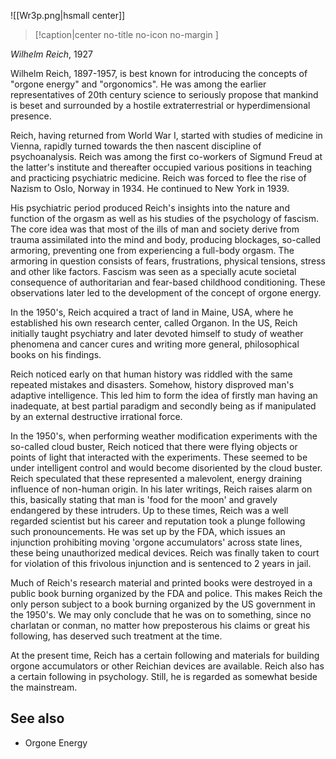 
![[Wr3p.png|hsmall center]]
> [!caption|center no-title no-icon no-margin ]
> 
_Wilhelm Reich_, 1927

Wilhelm Reich, 1897-1957, is best known for introducing the concepts of "orgone energy" and "orgonomics". He was among the earlier representatives of 20th century science to seriously propose that mankind is beset and surrounded by a hostile extraterrestrial or hyperdimensional presence.

Reich, having returned from World War I, started with studies of medicine in Vienna, rapidly turned towards the then nascent discipline of psychoanalysis. Reich was among the first co-workers of Sigmund Freud at the latter's institute and thereafter occupied various positions in teaching and practicing psychiatric medicine. Reich was forced to flee the rise of Nazism to Oslo, Norway in 1934. He continued to New York in 1939.

His psychiatric period produced Reich's insights into the nature and function of the orgasm as well as his studies of the psychology of fascism. The core idea was that most of the ills of man and society derive from trauma assimilated into the mind and body, producing blockages, so-called armoring, preventing one from experiencing a full-body orgasm. The armoring in question consists of fears, frustrations, physical tensions, stress and other like factors. Fascism was seen as a specially acute societal consequence of authoritarian and fear-based childhood conditioning. These observations later led to the development of the concept of orgone energy.

In the 1950's, Reich acquired a tract of land in Maine, USA, where he established his own research center, called Organon. In the US, Reich initially taught psychiatry and later devoted himself to study of weather phenomena and cancer cures and writing more general, philosophical books on his findings.

Reich noticed early on that human history was riddled with the same repeated mistakes and disasters. Somehow, history disproved man's adaptive intelligence. This led him to form the idea of firstly man having an inadequate, at best partial paradigm and secondly being as if manipulated by an external destructive irrational force.

In the 1950's, when performing weather modification experiments with the so-called cloud buster, Reich noticed that there were flying objects or points of light that interacted with the experiments. These seemed to be under intelligent control and would become disoriented by the cloud buster. Reich speculated that these represented a malevolent, energy draining influence of non-human origin. In his later writings, Reich raises alarm on this, basically stating that man is 'food for the moon' and gravely endangered by these intruders. Up to these times, Reich was a well regarded scientist but his career and reputation took a plunge following such pronouncements. He was set up by the FDA, which issues an injunction prohibiting moving 'orgone accumulators' across state lines, these being unauthorized medical devices. Reich was finally taken to court for violation of this frivolous injunction and is sentenced to 2 years in jail.

Much of Reich's research material and printed books were destroyed in a public book burning organized by the FDA and police. This makes Reich the only person subject to a book burning organized by the US government in the 1950's. We may only conclude that he was on to something, since no charlatan or conman, no matter how preposterous his claims or great his following, has deserved such treatment at the time.

At the present time, Reich has a certain following and materials for building orgone accumulators or other Reichian devices are available. Reich also has a certain following in psychology. Still, he is regarded as somewhat beside the mainstream.

See also
--------

*   Orgone Energy